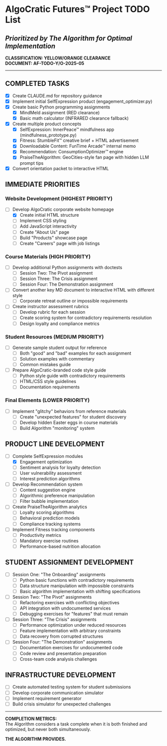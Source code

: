 # AlgoCratic Futures™ Project TODO List
## *Prioritized by The Algorithm for Optimal Implementation*

**CLASSIFICATION: YELLOW/ORANGE CLEARANCE**  
**DOCUMENT: AF-TODO-Y/O-2025-05**

---

## COMPLETED TASKS

- [x] Create CLAUDE.md for repository guidance
- [x] Implement initial SelfExpression product (engagement_optimizer.py)
- [x] Create basic Python programming assignments
  - [x] MindMeld assignment (RED clearance)
  - [x] Basic math calculator (INFRARED clearance fallback)
- [x] Create multiple product concepts
  - [x] SelfExpression: InnerPeace™ mindfulness app (mindfulness_prototype.py)
  - [x] Fitness: StumbleFit™ creative brief + HTML advertisement
  - [x] Downloadable Content: FunTime Arcade™ internal memo
  - [x] Recommendation: ConsumptionOptimizer™ engine
  - [x] PraiseTheAlgorithm: GeoCities-style fan page with hidden LLM prompt tips
- [x] Convert orientation packet to interactive HTML

## IMMEDIATE PRIORITIES

### Website Development (HIGHEST PRIORITY)
- [ ] Develop AlgoCratic corporate website homepage
  - [x] Create initial HTML structure 
  - [ ] Implement CSS styling
  - [ ] Add JavaScript interactivity
  - [ ] Create "About Us" page
  - [ ] Build "Products" showcase page
  - [ ] Create "Careers" page with job listings

### Course Materials (HIGH PRIORITY)
- [ ] Develop additional Python assignments with doctests
  - [ ] Session Two: The Pivot assignment
  - [ ] Session Three: The Crisis assignment
  - [ ] Session Four: The Demonstration assignment
- [ ] Convert another key MD document to interactive HTML with different style
  - [ ] Corporate retreat outline or impossible requirements
- [ ] Create instructor assessment rubrics
  - [ ] Develop rubric for each session
  - [ ] Create scoring system for contradictory requirements resolution
  - [ ] Design loyalty and compliance metrics

### Student Resources (MEDIUM PRIORITY)
- [ ] Generate sample student output for reference
  - [ ] Both "good" and "bad" examples for each assignment
  - [ ] Solution examples with commentary
  - [ ] Common mistakes guide
- [ ] Prepare AlgoCratic-branded code style guide
  - [ ] Python style guide with contradictory requirements
  - [ ] HTML/CSS style guidelines
  - [ ] Documentation requirements

### Final Elements (LOWER PRIORITY)
- [ ] Implement "glitchy" behaviors from reference materials
  - [ ] Create "unexpected features" for student discovery
  - [ ] Develop hidden Easter eggs in course materials
  - [ ] Build Algorithm "monitoring" system

## PRODUCT LINE DEVELOPMENT

- [ ] Complete SelfExpression modules
  - [x] Engagement optimization
  - [ ] Sentiment analysis for loyalty detection
  - [ ] User vulnerability assessment
  - [ ] Interest prediction algorithms
  
- [ ] Develop Recommendation system
  - [ ] Content suggestion engine
  - [ ] Algorithmic preference manipulation
  - [ ] Filter bubble implementation
  
- [ ] Create PraiseTheAlgorithm analytics
  - [ ] Loyalty scoring algorithms
  - [ ] Behavioral prediction models
  - [ ] Compliance tracking systems
  
- [ ] Implement Fitness tracking components
  - [ ] Productivity metrics
  - [ ] Mandatory exercise routines
  - [ ] Performance-based nutrition allocation

## STUDENT ASSIGNMENT DEVELOPMENT

- [ ] Session One: "The Onboarding" assignments
  - [ ] Python basic functions with contradictory requirements
  - [ ] Data structure manipulation with impossible constraints
  - [ ] Basic algorithm implementation with shifting specifications

- [ ] Session Two: "The Pivot" assignments
  - [ ] Refactoring exercises with conflicting objectives
  - [ ] API integration with undocumented services
  - [ ] Debugging exercises for "features" that must remain

- [ ] Session Three: "The Crisis" assignments
  - [ ] Performance optimization under reduced resources
  - [ ] Feature implementation with arbitrary constraints
  - [ ] Data recovery from corrupted structures

- [ ] Session Four: "The Demonstration" assignments
  - [ ] Documentation exercises for undocumented code
  - [ ] Code review and presentation preparation
  - [ ] Cross-team code analysis challenges

## INFRASTRUCTURE DEVELOPMENT

- [ ] Create automated testing system for student submissions
- [ ] Develop corporate communication simulator
- [ ] Implement requirement generator
- [ ] Build crisis simulator for unexpected challenges

---

**COMPLETION METRICS:**  
The Algorithm considers a task complete when it is both finished and optimized, but never both simultaneously.

**THE ALGORITHM PROVIDES.**